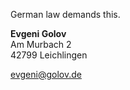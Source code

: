 <!-- 
.. title: imprint
.. date:
.. tags: 
.. link: 
.. description: 
.. type: text
-->

German law demands this.

**Evgeni Golov**  
Am Murbach 2  
42799 Leichlingen

evgeni@golov.de
